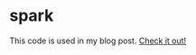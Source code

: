 # spark
This code is used in my blog post. 
[Check it out!](https://luchenlive.wordpress.com/2016/07/08/comparison-of-python-generators-pandas-and-spark-part-1/)

